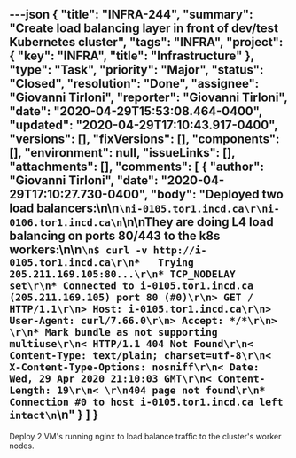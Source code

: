 ---json
{
  "title": "INFRA-244",
  "summary": "Create load balancing layer in front of dev/test Kubernetes cluster",
  "tags": "INFRA",
  "project": {
    "key": "INFRA",
    "title": "Infrastructure"
  },
  "type": "Task",
  "priority": "Major",
  "status": "Closed",
  "resolution": "Done",
  "assignee": "Giovanni Tirloni",
  "reporter": "Giovanni Tirloni",
  "date": "2020-04-29T15:53:08.464-0400",
  "updated": "2020-04-29T17:10:43.917-0400",
  "versions": [],
  "fixVersions": [],
  "components": [],
  "environment": null,
  "issueLinks": [],
  "attachments": [],
  "comments": [
    {
      "author": "Giovanni Tirloni",
      "date": "2020-04-29T17:10:27.730-0400",
      "body": "Deployed two load balancers:\n\n```\ni-0105.tor1.incd.ca\r\ni-0106.tor1.incd.ca\n```\n\nThey are doing L4 load balancing on ports 80/443 to the k8s workers:\n\n```\n$ curl -v http://i-0105.tor1.incd.ca\r\n*   Trying 205.211.169.105:80...\r\n* TCP_NODELAY set\r\n* Connected to i-0105.tor1.incd.ca (205.211.169.105) port 80 (#0)\r\n> GET / HTTP/1.1\r\n> Host: i-0105.tor1.incd.ca\r\n> User-Agent: curl/7.66.0\r\n> Accept: */*\r\n> \r\n* Mark bundle as not supporting multiuse\r\n< HTTP/1.1 404 Not Found\r\n< Content-Type: text/plain; charset=utf-8\r\n< X-Content-Type-Options: nosniff\r\n< Date: Wed, 29 Apr 2020 21:10:03 GMT\r\n< Content-Length: 19\r\n< \r\n404 page not found\r\n* Connection #0 to host i-0105.tor1.incd.ca left intact\n```\n"
    }
  ]
}
---
Deploy 2 VM's running nginx to load balance traffic to the cluster's worker nodes.

        